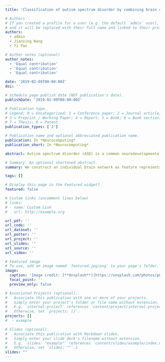 ```yaml
---
title: 'Classification of autism spectrum disorder by combining brain connectivity and deep neural network classifier'

# Authors
# If you created a profile for a user (e.g. the default `admin` user), write the username (folder name) here
# and it will be replaced with their full name and linked to their profile.
authors:
  - admin
  - Jianxing Wang
  - Yi Pan

# Author notes (optional)
author_notes:
  - 'Equal contribution'
  - 'Equal contribution'
  - 'Equal contribution'

date: '2019-02-09T00:00:00Z'
doi: ''

# Schedule page publish date (NOT publication's date).
publishDate: '2019-02-09T00:00:00Z'

# Publication type.
# Legend: 0 = Uncategorized; 1 = Conference paper; 2 = Journal article;
# 3 = Preprint / Working Paper; 4 = Report; 5 = Book; 6 = Book section;
# 7 = Thesis; 8 = Patent
publication_types: ['2']

# Publication name and optional abbreviated publication name.
publication: In *Neurocomputing*
publication_short: In *Neurocomputing*

abstract: Autism spectrum disorder (ASD) is a common neurodevelopmental disorder that seriously affects communication and sociality of patients. It is crucial to accurately identify patients with ASD from typical controls (TC). Conventional methods for the classification of ASD/TC mainly extract morphological features independently at different regions of interest (ROIs), rarely considering the connectivity between these ROIs. In this study, we construct an individual brain network as feature representation, and use a deep neural network (DNN) classifier to perform ASD/TC classification. Firstly, we construct an individual brain network for each subject, and extract connectivity features between each pair of ROIs. Secondly, the connectivity features are ranked in descending order using F-score, and the top ranked features are selected. Finally, the selected 3000 top features are used to perform ASD/TC classification via a DNN classifier. An evaluation of the proposed method has been conducted with T1-weighted MRI images from the Autism Brain Imaging Data Exchange I (ABIDE I) by using ten-fold cross validation. Experimental results show that our proposed method can achieve the accuracy of 90.39% and the area under receiver operating characteristic curve (AUC) of 0.9738 for ASD/TC classification. Comparison of experimental results illustrates that our proposed method outperforms some state-of-the-art methods in ASD/TC classification.

# Summary. An optional shortened abstract.
summary: We construct an individual brain network as feature representation, and use a deep neural network (DNN) classifier to perform ASD/TC classification.

tags: []

# Display this page in the Featured widget?
featured: false

# Custom links (uncomment lines below)
# links:
# - name: Custom Link
#   url: http://example.org

url_pdf: ''
url_code: ''
url_dataset: ''
url_poster: ''
url_project: ''
url_slides: ''
url_source: ''
url_video: ''

# Featured image
# To use, add an image named `featured.jpg/png` to your page's folder.
image:
  caption: 'Image credit: [**Unsplash**](https://unsplash.com/photos/pLCdAaMFLTE)'
  focal_point: ''
  preview_only: false

# Associated Projects (optional).
#   Associate this publication with one or more of your projects.
#   Simply enter your project's folder or file name without extension.
#   E.g. `internal-project` references `content/project/internal-project/index.md`.
#   Otherwise, set `projects: []`.
projects: []
#  - example

# Slides (optional).
#   Associate this publication with Markdown slides.
#   Simply enter your slide deck's filename without extension.
#   E.g. `slides: "example"` references `content/slides/example/index.md`.
#   Otherwise, set `slides: ""`.s
slides: ""
---
```


<!-- {{% callout note %}}
Click the _Cite_ button above to demo the feature to enable visitors to import publication metadata into their reference management software.
{{% /callout %}}

{{% callout note %}}
Create your slides in Markdown - click the _Slides_ button to check out the example.
{{% /callout %}} -->

<!-- Supplementary notes can be added here, including [code, math, and images](https://wowchemy.com/docs/writing-markdown-latex/). -->
